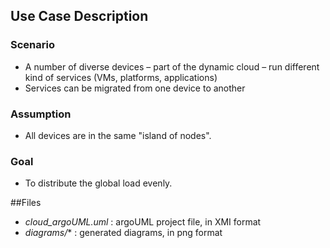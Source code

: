 ## Use Case Description
### Scenario
* A number of diverse devices – part of the dynamic cloud – run different kind of services (VMs, platforms, applications) 
* Services can be migrated from one device to another
### Assumption
* All devices are in the same "island of nodes".
### Goal
* To distribute the global load evenly.

##Files
* *cloud_argoUML.uml* : argoUML project file, in XMI format
* *diagrams/** : generated diagrams, in png format 
